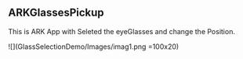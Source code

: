 ## ARKGlassesPickup
This is ARK App with Seleted the eyeGlasses and change the Position.

![](GlassSelectionDemo/Images/imag1.png =100x20)





